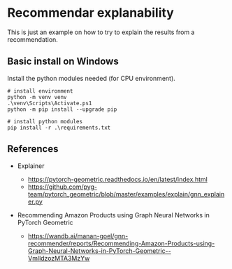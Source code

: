 # Recommendar explanability

This is just an example on how to try to explain the results from a recommendation.


## Basic install on Windows

Install the python modules needed (for CPU environment).

```
# install environment
python -m venv venv
.\venv\Scripts\Activate.ps1
python -m pip install --upgrade pip

# install python modules
pip install -r .\requirements.txt

```



## References

* Explainer
    - https://pytorch-geometric.readthedocs.io/en/latest/index.html
    - https://github.com/pyg-team/pytorch_geometric/blob/master/examples/explain/gnn_explainer.py
    
* Recommending Amazon Products using Graph Neural Networks in PyTorch Geometric 
    - https://wandb.ai/manan-goel/gnn-recommender/reports/Recommending-Amazon-Products-using-Graph-Neural-Networks-in-PyTorch-Geometric--VmlldzozMTA3MzYw